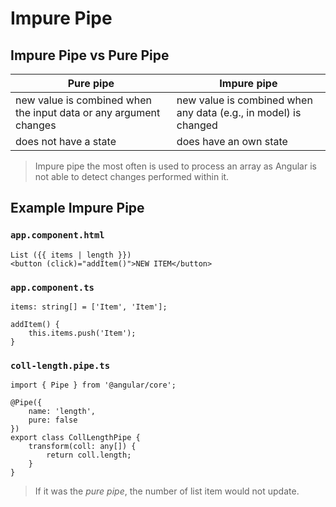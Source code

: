 # Impure Pipe

## Impure Pipe vs Pure Pipe

| Pure pipe | Impure pipe |
|-----------|-------------|
| new value is combined when the input data or any argument changes | new value is combined when any data (e.g., in model) is changed |
| does not have a state | does have an own state |

> Impure pipe the most often is used to process an array as Angular is not able to detect changes performed within it.

## Example Impure Pipe

### `app.component.html`

```
List ({{ items | length }})
<button (click)="addItem()">NEW ITEM</button>
```

### `app.component.ts`

```
items: string[] = ['Item', 'Item'];

addItem() {
	this.items.push('Item');
}
```

### `coll-length.pipe.ts`

```
import { Pipe } from '@angular/core';

@Pipe({
	name: 'length',
	pure: false
})
export class CollLengthPipe {
	transform(coll: any[]) {
		return coll.length;
	}
}
```

> If it was the _pure pipe_, the number of list item would not update.

